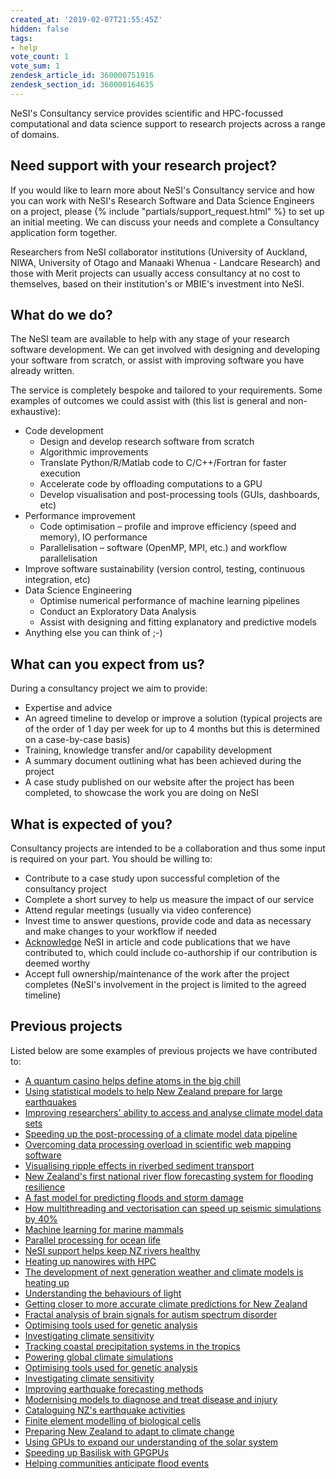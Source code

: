 ```yaml
---
created_at: '2019-02-07T21:55:45Z'
hidden: false
tags:
- help
vote_count: 1
vote_sum: 1
zendesk_article_id: 360000751916
zendesk_section_id: 360000164635
---
```


NeSI's Consultancy service provides scientific and HPC-focussed
computational and data science support to research projects across a
range of domains.

## Need support with your research project?

If you would like to learn more about NeSI's Consultancy service and how
you can work with NeSI's Research Software and Data Science Engineers on
a project, please {% include "partials/support_request.html" %} to set up an
initial meeting. We can discuss your needs and complete a Consultancy
application form together.

Researchers from NeSI collaborator institutions (University of Auckland,
NIWA, University of Otago and Manaaki Whenua - Landcare Research) and
those with Merit projects can usually access consultancy at no cost to
themselves, based on their institution's or MBIE's investment into NeSI.

## What do we do?

The NeSI team are available to help with any stage of your research
software development. We can get involved with designing and developing
your software from scratch, or assist with improving software you have
already written.

The service is completely bespoke and tailored to your requirements.
Some examples of outcomes we could assist with (this list is general and
non-exhaustive):

- Code development
    - Design and develop research software from scratch
    - Algorithmic improvements
    - Translate Python/R/Matlab code to C/C++/Fortran for faster
        execution
    - Accelerate code by offloading computations to a GPU
    - Develop visualisation and post-processing tools (GUIs, dashboards, etc)
- Performance improvement
    - Code optimisation – profile and improve efficiency (speed and
        memory), IO performance
    - Parallelisation – software (OpenMP, MPI, etc.) and workflow
        parallelisation
- Improve software sustainability (version control, testing,
    continuous integration, etc)
- Data Science Engineering
    - Optimise numerical performance of machine learning pipelines
    - Conduct an Exploratory Data Analysis
    - Assist with designing and fitting explanatory and predictive
        models
- Anything else you can think of ;-)

## What can you expect from us?

During a consultancy project we aim to provide:

- Expertise and advice
- An agreed timeline to develop or improve a solution (typical
    projects are of the order of 1 day per week for up to 4 months but
    this is determined on a case-by-case basis)
- Training, knowledge transfer and/or capability development
- A summary document outlining what has been achieved during the
    project
- A case study published on our website after the project has been
    completed, to showcase the work you are doing on NeSI

## What is expected of you?

Consultancy projects are intended to be a collaboration and thus some
input is required on your part. You should be willing to:

- Contribute to a case study upon successful completion of the
    consultancy project
- Complete a short survey to help us measure the impact of our service
- Attend regular meetings (usually via video conference)
- Invest time to answer questions, provide code and data as necessary
    and make changes to your workflow if needed
- [Acknowledge](https://www.nesi.org.nz/services/high-performance-computing/guidelines/acknowledgement-and-publication)
    NeSI in article and code publications that we have contributed to,
    which could include co-authorship if our contribution is deemed
    worthy
- Accept full ownership/maintenance of the work after the project
    completes (NeSI's involvement in the project is limited to the
    agreed timeline)

## Previous projects

Listed below are some examples of previous projects we have contributed
to:

- [A quantum casino helps define atoms in the big
    chill](https://www.nesi.org.nz/case-studies/quantum-casino-helps-define-atoms-big-chill)
- [Using statistical models to help New Zealand prepare for large
    earthquakes](https://www.nesi.org.nz/case-studies/using-statistical-models-help-new-zealand-prepare-large-earthquakes)
- [Improving researchers' ability to access and analyse climate model
    data
    sets](https://www.nesi.org.nz/case-studies/improving-researchers-ability-access-and-analyse-climate-model-data-sets)
- [Speeding up the post-processing of a climate model data
    pipeline](https://www.nesi.org.nz/case-studies/speeding-post-processing-climate-model-data-pipeline)
- [Overcoming data processing overload in scientific web mapping
    software](https://www.nesi.org.nz/case-studies/overcoming-data-processing-overload-scientific-web-mapping-software)
- [Visualising ripple effects in riverbed sediment
    transport](https://www.nesi.org.nz/case-studies/visualising-ripple-effects-riverbed-sediment-transport)
- [New Zealand's first national river flow forecasting system for
    flooding
    resilience](https://www.nesi.org.nz/case-studies/new-zealand%E2%80%99s-first-national-river-flow-forecasting-system-flooding-resilience)
- [A fast model for predicting floods and storm
    damage](https://www.nesi.org.nz/case-studies/fast-model-predicting-floods-and-storm-damage)
- [How multithreading and vectorisation can speed up seismic
    simulations by
    40%](https://www.nesi.org.nz/case-studies/how-multithreading-and-vectorisation-can-speed-seismic-simulations-40)
- [Machine learning for marine
    mammals](https://www.nesi.org.nz/case-studies/machine-learning-marine-mammals)
- [Parallel processing for ocean
    life](https://www.nesi.org.nz/case-studies/parallel-processing-ocean-life)
- [NeSI support helps keep NZ rivers
    healthy](https://www.nesi.org.nz/case-studies/nesi-support-helps-keep-nz-rivers-healthy)
- [Heating up nanowires with
    HPC](https://www.nesi.org.nz/case-studies/heating-nanowires-hpc)
- [The development of next generation weather and climate models is
    heating
    up](https://www.nesi.org.nz/case-studies/development-next-generation-weather-and-climate-models-heating)
- [Understanding the behaviours of
    light](https://www.nesi.org.nz/case-studies/understanding-behaviours-light)
- [Getting closer to more accurate climate predictions for New
    Zealand](https://www.nesi.org.nz/case-studies/getting-closer-more-accurate-climate-predictions-new-zealand)
- [Fractal analysis of brain signals for autism spectrum
    disorder](https://www.nesi.org.nz/case-studies/fractal-analysis-brain-signals-autism-spectrum-disorder)
- [Optimising tools used for genetic
    analysis](https://www.nesi.org.nz/case-studies/optimising-tools-used-genetic-analysis)
- [Investigating climate
    sensitivity](https://www.nesi.org.nz/case-studies/optimising-tools-used-genetic-analysis)
- [Tracking coastal precipitation systems in the
    tropics](https://www.nesi.org.nz/case-studies/tracking-coastal-precipitation-systems-tropics)
- [Powering global climate
    simulations](https://www.nesi.org.nz/case-studies/powering-global-climate-simulations)
- [Optimising tools used for genetic
    analysis](https://www.nesi.org.nz/case-studies/optimising-tools-used-genetic-analysis)
- [Investigating climate
    sensitivity](https://www.nesi.org.nz/case-studies/investigating-climate-sensitivity)
- [Improving earthquake forecasting
    methods](https://www.nesi.org.nz/case-studies/improving-earthquake-forecasting-methods)
- [Modernising models to diagnose and treat disease and
    injury](https://www.nesi.org.nz/case-studies/modernising-models-diagnose-and-treat-disease-and-injury)
- [Cataloguing NZ's earthquake
    activities](https://www.nesi.org.nz/case-studies/cataloguing-nz%E2%80%99s-earthquake-activities)
- [Finite element modelling of biological
    cells](https://www.nesi.org.nz/case-studies/finite-element-modelling-biological-cells)
- [Preparing New Zealand to adapt to climate
    change](https://www.nesi.org.nz/case-studies/preparing-new-zealand-adapt-climate-change)
- [Using GPUs to expand our understanding of the solar
    system](https://www.nesi.org.nz/case-studies/using-gpus-expand-our-understanding-solar-system)
- [Speeding up Basilisk with
    GPGPUs](https://www.nesi.org.nz/case-studies/speeding-basilisk-gpgpus)
- [Helping communities anticipate flood
    events](https://www.nesi.org.nz/case-studies/helping-communities-anticipate-flood-events)
